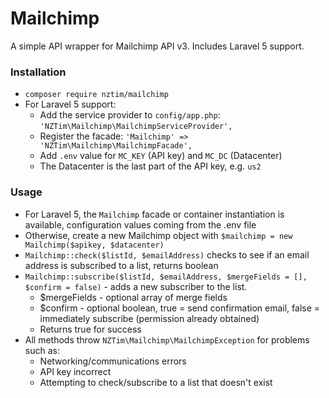 # Mailchimp

A simple API wrapper for Mailchimp API v3. Includes Laravel 5 support.

### Installation

- `composer require nztim/mailchimp`
- For Laravel 5 support:
    - Add the service provider to `config/app.php`: `'NZTim\Mailchimp\MailchimpServiceProvider',`
    - Register the facade: `'Mailchimp' => 'NZTim\Mailchimp\MailchimpFacade',`
    - Add `.env` value for `MC_KEY` (API key) and `MC_DC` (Datacenter)
    - The Datacenter is the last part of the API key, e.g. `us2`
    
### Usage
- For Laravel 5, the `Mailchimp` facade or container instantiation is available, configuration values coming from the .env file
- Otherwise, create a new Mailchimp object with `$mailchimp = new Mailchimp($apikey, $datacenter)` 
- `Mailchimp::check($listId, $emailAddress)` checks to see if an email address is subscribed to a list, returns boolean
- `Mailchimp::subscribe($listId, $emailAddress, $mergeFields = [], $confirm = false)` - adds a new subscriber to the list. 
    - $mergeFields - optional array of merge fields
    - $confirm - optional boolean, true = send confirmation email, false = immediately subscribe (permission already obtained) 
    - Returns true for success
- All methods throw `NZTim\Mailchimp\MailchimpException` for problems such as:
    - Networking/communications errors
    - API key incorrect
    - Attempting to check/subscribe to a list that doesn't exist

